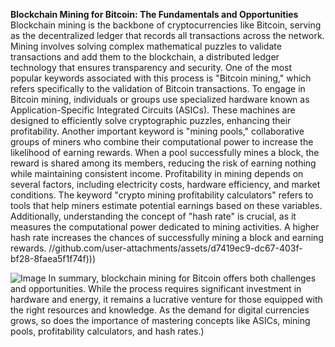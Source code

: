 **Blockchain Mining for Bitcoin: The Fundamentals and Opportunities**
Blockchain mining is the backbone of cryptocurrencies like Bitcoin, serving as the decentralized ledger that records all transactions across the network. Mining involves solving complex mathematical puzzles to validate transactions and add them to the blockchain, a distributed ledger technology that ensures transparency and security. One of the most popular keywords associated with this process is "Bitcoin mining," which refers specifically to the validation of Bitcoin transactions.
To engage in Bitcoin mining, individuals or groups use specialized hardware known as Application-Specific Integrated Circuits (ASICs). These machines are designed to efficiently solve cryptographic puzzles, enhancing their profitability. Another important keyword is "mining pools," collaborative groups of miners who combine their computational power to increase the likelihood of earning rewards. When a pool successfully mines a block, the reward is shared among its members, reducing the risk of earning nothing while maintaining consistent income.
Profitability in mining depends on several factors, including electricity costs, hardware efficiency, and market conditions. The keyword "crypto mining profitability calculators" refers to tools that help miners estimate potential earnings based on these variables. Additionally, understanding the concept of "hash rate" is crucial, as it measures the computational power dedicated to mining activities. A higher hash rate increases the chances of successfully mining a block and earning rewards.
 //github.com/user-attachments/assets/d7419ec9-dc67-403f-bf28-8faea5f1f74f)))

![Image](https://github.com/user-attachments/assets/d7419ec9-dc67-403f-bf28-8faea5f1f74f)
In summary, blockchain mining for Bitcoin offers both challenges and opportunities. While the process requires significant investment in hardware and energy, it remains a lucrative venture for those equipped with the right resources and knowledge. As the demand for digital currencies grows, so does the importance of mastering concepts like ASICs, mining pools, profitability calculators, and hash rates.)
